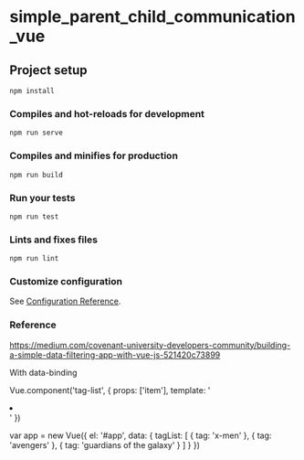 # simple_parent_child_communication_vue

## Project setup
```
npm install
```

### Compiles and hot-reloads for development
```
npm run serve
```

### Compiles and minifies for production
```
npm run build
```

### Run your tests
```
npm run test
```

### Lints and fixes files
```
npm run lint
```

### Customize configuration
See [Configuration Reference](https://cli.vuejs.org/config/).


### Reference
https://medium.com/covenant-university-developers-community/building-a-simple-data-filtering-app-with-vue-js-521420c73899

With data-binding


Vue.component('tag-list', {
   props: ['item'],
   template: '<li></li>'
 })

var app = new Vue({
   el: '#app',
   data: {
     tagList: [
       { tag: 'x-men' },
       { tag: 'avengers' },
       { tag: 'guardians of the galaxy' }
     ]
   } })

<div id="app">
   <ol>
     <tag-list v-for="list in tagList" v-bind:item="list"></tag-list>   
   </ol>
</div>

